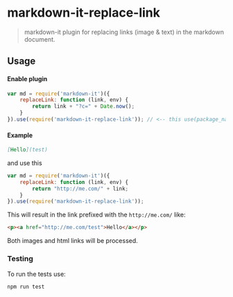 # markdown-it-replace-link

> markdown-it plugin for replacing links (image & text) in the markdown document.

## Usage

#### Enable plugin

```js
var md = require('markdown-it')({
    replaceLink: function (link, env) {
        return link + "?c=" + Date.now();
    }
}).use(require('markdown-it-replace-link')); // <-- this use(package_name) is required
```

#### Example

```md
[Hello](test)
```

and use this

```js
var md = require('markdown-it')({
    replaceLink: function (link, env) {
        return "http://me.com/" + link;
    }
}).use(require('markdown-it-replace-link'));
```


This will result in the link prefixed with the `http://me.com/` like:

```html
<p><a href="http://me.com/test">Hello</a></p>
```

Both images and html links will be processed.

### Testing

To run the tests use:
```bash
npm run test
```
